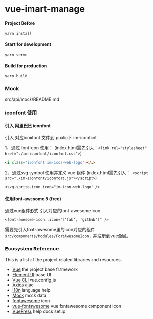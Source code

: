# vue-imart-manage

#### Project Before
```
yarn install
```

#### Start for development
```
yarn serve
```

#### Build for production
```
yarn build
```

### Mock

src/api/mock/README.md


### iconfont  使用

#### 引入 阿里巴巴 iconfont

引入 对应iconfont 文件到 public下 im-iconfont

1、通过 font icon 使用： (index.html需先引入：```<link rel="stylesheet" href="./im-iconfont/iconfont.css">```)
```html
<i class="iconfont im-icon-web-logo"></i>
```

2、通过svg symbol 使用并定义 vue 组件 (index.html需先引入：``` <script src="./im-iconfont/iconfont.js"></script>```)
```vue
<svg-sprite-icon icon="im-icon-web-logo" />
```
  
#### 使用font-awesome 5 (free)

通过vue组件形式 引入对应的font-awesome icon

```vue
<font-awesome-icon :icon="['fab', 'github']" />
```
需要先引入font-awesome里的icon对应的组件 `src/components/Modules/FontAwesomeIcon`，并注册到vue全局。


### Ecosystem Reference

This is a list of the project related libraries and resources. 

- [Vue](https://vuejs.org/index.html) the project base framework
- [Element UI](https://element.eleme.cn/#/zh-CN) base UI
- [Vue CLI](https://cli.vuejs.org/) vue.config.js
- [Axios](http://www.axios-js.com/) ajax
- [i18n](http://kazupon.github.io/vue-i18n/) language help
- [Mock](https://github.com/nuysoft/Mock/wiki) mock data
- [fontawesome](https://github.com/FortAwesome/vue-fontawesome) icon 
- [vue-fontawesome](https://fontawesome.com/) vue fontawesome component icon 
- [VuePress](https://vuepress.vuejs.org/zh/) help docs setup


